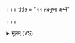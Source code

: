 +++
title = "११ तदमुष्मा अग्ने"

+++
<details><summary>मूलम् (VS)</summary>

तद॒मुष्मा॑ अग्नेदे॒वाः परा॑ वहन्तु॒ वघ्रि॒र्यथास॑द्विथु॒रो न सा॒धुः ॥
</details>